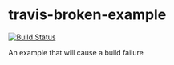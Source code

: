 # travis-broken-example

[![Build Status](https://travis-ci.org/jzhang300/travis-broken-example.svg?branch=master)](https://travis-ci.org/jzhang300/travis-broken-example)

An example that will cause a build failure
